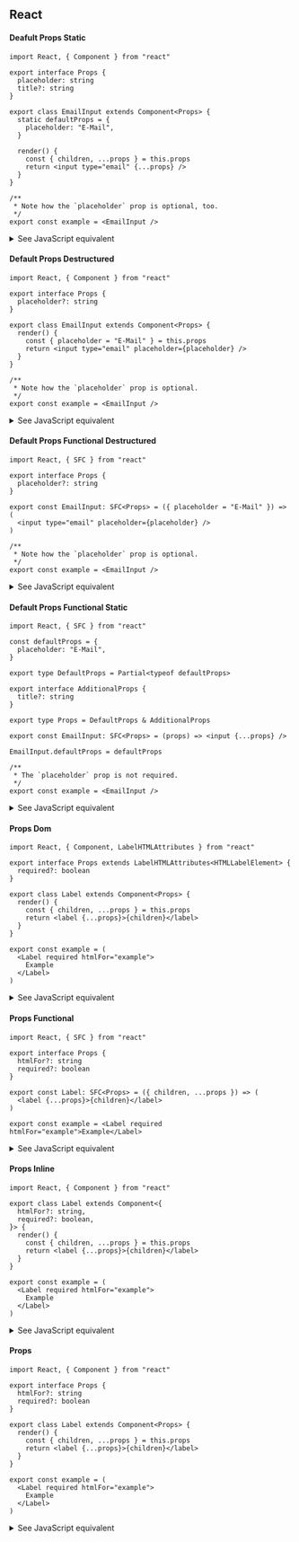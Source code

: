 ## React

#### Deafult Props Static

```tsx
import React, { Component } from "react"

export interface Props {
  placeholder: string
  title?: string
}

export class EmailInput extends Component<Props> {
  static defaultProps = {
    placeholder: "E-Mail",
  }

  render() {
    const { children, ...props } = this.props
    return <input type="email" {...props} />
  }
}

/**
 * Note how the `placeholder` prop is optional, too.
 */
export const example = <EmailInput />
```
<details>
<summary>See JavaScript equivalent</summary>
</details>

#### Default Props Destructured

```tsx
import React, { Component } from "react"

export interface Props {
  placeholder?: string
}

export class EmailInput extends Component<Props> {
  render() {
    const { placeholder = "E-Mail" } = this.props
    return <input type="email" placeholder={placeholder} />
  }
}

/**
 * Note how the `placeholder` prop is optional.
 */
export const example = <EmailInput />
```
<details>
<summary>See JavaScript equivalent</summary>
</details>

#### Default Props Functional Destructured

```tsx
import React, { SFC } from "react"

export interface Props {
  placeholder?: string
}

export const EmailInput: SFC<Props> = ({ placeholder = "E-Mail" }) => (
  <input type="email" placeholder={placeholder} />
)

/**
 * Note how the `placeholder` prop is optional.
 */
export const example = <EmailInput />
```
<details>
<summary>See JavaScript equivalent</summary>
</details>

#### Default Props Functional Static

```tsx
import React, { SFC } from "react"

const defaultProps = {
  placeholder: "E-Mail",
}

export type DefaultProps = Partial<typeof defaultProps>

export interface AdditionalProps {
  title?: string
}

export type Props = DefaultProps & AdditionalProps

export const EmailInput: SFC<Props> = (props) => <input {...props} />

EmailInput.defaultProps = defaultProps

/**
 * The `placeholder` prop is not required.
 */
export const example = <EmailInput />
```
<details>
<summary>See JavaScript equivalent</summary>
</details>

#### Props Dom

```tsx
import React, { Component, LabelHTMLAttributes } from "react"

export interface Props extends LabelHTMLAttributes<HTMLLabelElement> {
  required?: boolean
}

export class Label extends Component<Props> {
  render() {
    const { children, ...props } = this.props
    return <label {...props}>{children}</label>
  }
}

export const example = (
  <Label required htmlFor="example">
    Example
  </Label>
)
```
<details>
<summary>See JavaScript equivalent</summary>
</details>

#### Props Functional

```tsx
import React, { SFC } from "react"

export interface Props {
  htmlFor?: string
  required?: boolean
}

export const Label: SFC<Props> = ({ children, ...props }) => (
  <label {...props}>{children}</label>
)

export const example = <Label required htmlFor="example">Example</Label>
```
<details>
<summary>See JavaScript equivalent</summary>
</details>

#### Props Inline

```tsx
import React, { Component } from "react"

export class Label extends Component<{
  htmlFor?: string,
  required?: boolean,
}> {
  render() {
    const { children, ...props } = this.props
    return <label {...props}>{children}</label>
  }
}

export const example = (
  <Label required htmlFor="example">
    Example
  </Label>
)
```
<details>
<summary>See JavaScript equivalent</summary>
</details>

#### Props

```tsx
import React, { Component } from "react"

export interface Props {
  htmlFor?: string
  required?: boolean
}

export class Label extends Component<Props> {
  render() {
    const { children, ...props } = this.props
    return <label {...props}>{children}</label>
  }
}

export const example = (
  <Label required htmlFor="example">
    Example
  </Label>
)
```
<details>
<summary>See JavaScript equivalent</summary>
</details>